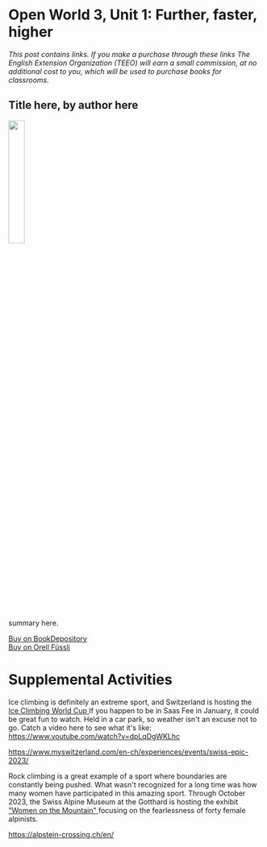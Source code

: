 # Open World 3, Unit 1: Further, faster, higher
*This post contains links. If you make a purchase through these links The English Extension Organization (TEEO) will earn a small commission, at no additional cost to you, which will be used to purchase books for classrooms.*

## Title here, by author here

<img src="imgurlinkhere.png" width="25%" />

summary here.

<a href="bookdepository link here" rel="nofollow"> Buy on BookDepository</a>  
<a href="orell fussli link here" rel="nofollow">Buy on Orell Füssli</a> 
 
# Supplemental Activities



Ice climbing is definitely an extreme sport, and Switzerland is hosting the <a href="https://www.saas-fee.ch/en/events/top-events-in-winter/ice-climbing-worldcup" rel="nofollow">Ice Climbing World Cup </a>  If you happen to be in Saas Fee in January, it could be great fun to watch.  Held in a car park, so weather isn't an excuse not to go.  Catch a video here to see what it's like: https://www.youtube.com/watch?v=dpLqDgWKLhc


https://www.myswitzerland.com/en-ch/experiences/events/swiss-epic-2023/

Rock climbing is a great example of a sport where boundaries are constantly being pushed.  What wasn't recognized for a long time was how many women have participated in this amazing sport.  Through October 2023, the Swiss Alpine Museum at the Gotthard is hosting the exhibit <a href="https://www.alpinesmuseum.ch/en/exhibitions/lost-and-found-memories-office" rel="nofollow">"Women on the Mountain" </a> focusing on the fearlessness of forty female alpinists.  

https://alpstein-crossing.ch/en/




<!--stackedit_data:
eyJoaXN0b3J5IjpbLTkwMzA2NjAzMywtOTM1ODE2NjExLDExNj
E5NTE3MCwxMDAxNDM2ODUzXX0=
-->